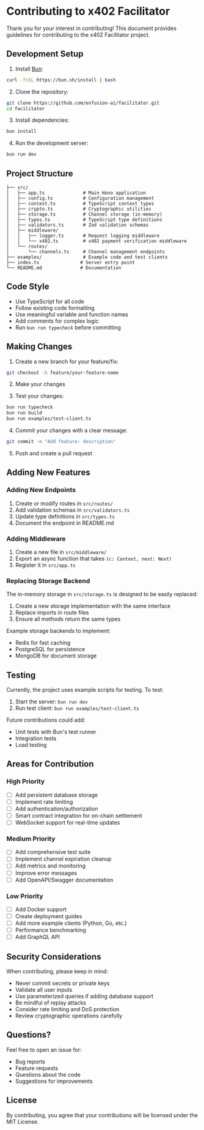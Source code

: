 # Contributing to x402 Facilitator

Thank you for your interest in contributing! This document provides guidelines for contributing to the x402 Facilitator project.

## Development Setup

1. Install [Bun](https://bun.sh):
```bash
curl -fsSL https://bun.sh/install | bash
```

2. Clone the repository:
```bash
git clone https://github.com/enfusion-ai/facilitator.git
cd facilitator
```

3. Install dependencies:
```bash
bun install
```

4. Run the development server:
```bash
bun run dev
```

## Project Structure

```
├── src/
│   ├── app.ts              # Main Hono application
│   ├── config.ts           # Configuration management
│   ├── context.ts          # TypeScript context types
│   ├── crypto.ts           # Cryptographic utilities
│   ├── storage.ts          # Channel storage (in-memory)
│   ├── types.ts            # TypeScript type definitions
│   ├── validators.ts       # Zod validation schemas
│   ├── middleware/
│   │   ├── logger.ts       # Request logging middleware
│   │   └── x402.ts         # x402 payment verification middleware
│   └── routes/
│       └── channels.ts     # Channel management endpoints
├── examples/               # Example code and test clients
├── index.ts               # Server entry point
└── README.md              # Documentation
```

## Code Style

- Use TypeScript for all code
- Follow existing code formatting
- Use meaningful variable and function names
- Add comments for complex logic
- Run `bun run typecheck` before committing

## Making Changes

1. Create a new branch for your feature/fix:
```bash
git checkout -b feature/your-feature-name
```

2. Make your changes

3. Test your changes:
```bash
bun run typecheck
bun run build
bun run examples/test-client.ts
```

4. Commit your changes with a clear message:
```bash
git commit -m "Add feature: description"
```

5. Push and create a pull request

## Adding New Features

### Adding New Endpoints

1. Create or modify routes in `src/routes/`
2. Add validation schemas in `src/validators.ts`
3. Update type definitions in `src/types.ts`
4. Document the endpoint in README.md

### Adding Middleware

1. Create a new file in `src/middleware/`
2. Export an async function that takes `(c: Context, next: Next)`
3. Register it in `src/app.ts`

### Replacing Storage Backend

The in-memory storage in `src/storage.ts` is designed to be easily replaced:

1. Create a new storage implementation with the same interface
2. Replace imports in route files
3. Ensure all methods return the same types

Example storage backends to implement:
- Redis for fast caching
- PostgreSQL for persistence
- MongoDB for document storage

## Testing

Currently, the project uses example scripts for testing. To test:

1. Start the server: `bun run dev`
2. Run test client: `bun run examples/test-client.ts`

Future contributions could add:
- Unit tests with Bun's test runner
- Integration tests
- Load testing

## Areas for Contribution

### High Priority
- [ ] Add persistent database storage
- [ ] Implement rate limiting
- [ ] Add authentication/authorization
- [ ] Smart contract integration for on-chain settlement
- [ ] WebSocket support for real-time updates

### Medium Priority
- [ ] Add comprehensive test suite
- [ ] Implement channel expiration cleanup
- [ ] Add metrics and monitoring
- [ ] Improve error messages
- [ ] Add OpenAPI/Swagger documentation

### Low Priority
- [ ] Add Docker support
- [ ] Create deployment guides
- [ ] Add more example clients (Python, Go, etc.)
- [ ] Performance benchmarking
- [ ] Add GraphQL API

## Security Considerations

When contributing, please keep in mind:

- Never commit secrets or private keys
- Validate all user inputs
- Use parameterized queries if adding database support
- Be mindful of replay attacks
- Consider rate limiting and DoS protection
- Review cryptographic operations carefully

## Questions?

Feel free to open an issue for:
- Bug reports
- Feature requests
- Questions about the code
- Suggestions for improvements

## License

By contributing, you agree that your contributions will be licensed under the MIT License.
